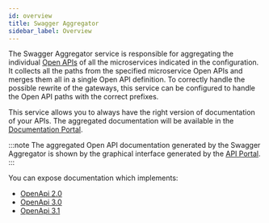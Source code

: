 ```yaml
---
id: overview
title: Swagger Aggregator
sidebar_label: Overview
---
```


<!--
WARNING: this file was automatically generated by Mia-Platform Doc Aggregator.
DO NOT MODIFY IT BY HAND.
Instead, modify the source file and run the aggregator to regenerate this file.
-->

The Swagger Aggregator service is responsible for aggregating the individual [Open APIs](https://swagger.io/resources/open-api/) of all the microservices indicated in the configuration. It collects all the paths from the specified microservice Open APIs and merges them all in a single Open API definition. To correctly handle the possible rewrite of the gateways, this service can be configured to handle the Open API paths with the correct prefixes.

This service allows you to always have the right version of documentation of your APIs. The aggregated documentation will be available in the [Documentation Portal](/console/project-configuration/documentation-portal.md).

:::note
The aggregated Open API documentation generated by the Swagger Aggregator is shown by the graphical interface generated by the [API Portal](/runtime_suite/api-portal/10_overview.md).
:::

You can expose documentation which implements:
- [OpenApi 2.0](https://swagger.io/specification/v2/)
- [OpenApi 3.0](https://swagger.io/specification/v3/)
- [OpenApi 3.1](https://swagger.io/specification/)
